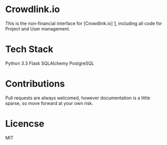 Crowdlink.io
============
This is the non-financial interface for [Crowdlink.io] [1], including all code
for Project and User management.

Tech Stack
==========
Python 3.3
Flask
SQLAlchemy
PostgreSQL

Contributions
=============
Pull requests are always welcomed, however documentation is a little sparse,
so move forward at your own risk.

Licencse
=============
MIT

[1]:https://crowdlink.io
